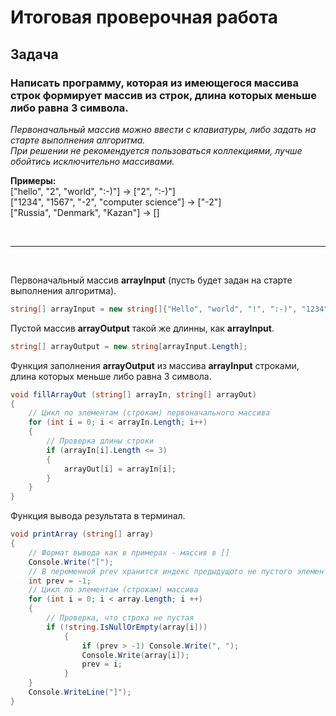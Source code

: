 # Итоговая проверочная работа

## **Задача**

### Написать программу, которая из имеющегося массива строк формирует массив из строк, длина которых меньше либо равна 3 символа.
*Первоначальный массив можно ввести с клавиатуры, либо задать на старте выполнения алгоритма.*
<br>
*При решении не рекомендуется пользоваться коллекциями, лучше обойтись исключительно массивами.*

**Примеры:** 
<br>
["hello", "2", "world", ":-)"] -> ["2", ":-)"]
<br>
["1234", "1567", "-2", "computer science"] -> ["-2"]
<br>
["Russia", "Denmark", "Kazan"] -> []

<br>

___
<br>

Первоначальный массив **arrayInput** (пусть будет задан на старте выполнения алгоритма).

```c#
string[] arrayInput = new string[]{"Hello", "world", "!", ":-)", "1234", "-2", "computer science", "RU", "Russia"};
```

Пустой массив **arrayOutput** такой же длинны, как **arrayInput**.
```c#
string[] arrayOutput = new string[arrayInput.Length];
```

Функция заполнения **arrayOutput** из массива **arrayInput** строками, длина которых меньше либо равна 3 символа.
```c#
void fillArrayOut (string[] arrayIn, string[] arrayOut)
{
    // Цикл по элементам (строкам) первоначального массива
    for (int i = 0; i < arrayIn.Length; i++)
    {
        // Проверка длины строки
        if (arrayIn[i].Length <= 3)
        {
            arrayOut[i] = arrayIn[i];
        }
    }
}
```

Функция вывода результата в терминал.
```c#
void printArray (string[] array)
{  
    // Формат вывода как в примерах - массив в []
    Console.Write("[");
    // В переменной prev хранится индекс предыдущого не пустого элемента (строки)
    int prev = -1;
    // Цикл по элементам (строкам) массива
    for (int i = 0; i < array.Length; i ++)
    {
        // Проверка, что строка не пустая
        if (!string.IsNullOrEmpty(array[i]))
            {
                if (prev > -1) Console.Write(", ");
                Console.Write(array[i]);
                prev = i;
            }
    }
    Console.WriteLine("]");
}
```

